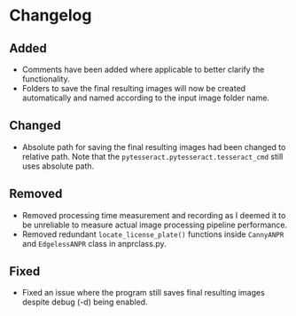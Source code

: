 # Changelog

## Added

- Comments have been added where applicable to better clarify the functionality.
- Folders to save the final resulting images will now be created automatically and named according to the input image folder name.

## Changed

- Absolute path for saving the final resulting images had been changed to relative path. Note that the `pytesseract.pytesseract.tesseract_cmd` still uses absolute path.

## Removed

- Removed processing time measurement and recording as I deemed it to be unreliable to measure actual image processing pipeline performance.
- Removed redundant `locate_license_plate()` functions inside `CannyANPR` and `EdgelessANPR` class in anprclass.py.

## Fixed

- Fixed an issue where the program still saves final resulting images despite debug (-d) being enabled.
